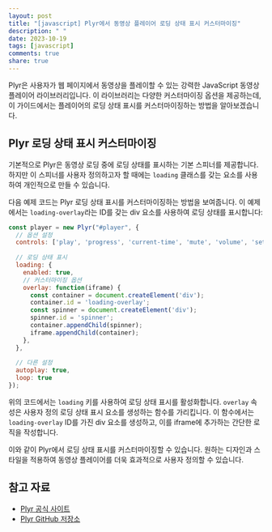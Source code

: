 ```yaml
---
layout: post
title: "[javascript] Plyr에서 동영상 플레이어 로딩 상태 표시 커스터마이징"
description: " "
date: 2023-10-19
tags: [javascript]
comments: true
share: true
---
```


Plyr은 사용자가 웹 페이지에서 동영상을 플레이할 수 있는 강력한 JavaScript 동영상 플레이어 라이브러리입니다. 이 라이브러리는 다양한 커스터마이징 옵션을 제공하는데, 이 가이드에서는 플레이어의 로딩 상태 표시를 커스터마이징하는 방법을 알아보겠습니다.

## Plyr 로딩 상태 표시 커스터마이징

기본적으로 Plyr은 동영상 로딩 중에 로딩 상태를 표시하는 기본 스피너를 제공합니다. 하지만 이 스피너를 사용자 정의하고자 할 때에는 `loading` 클래스를 갖는 요소를 사용하여 개인적으로 만들 수 있습니다.

다음 예제 코드는 Plyr 로딩 상태 표시를 커스터마이징하는 방법을 보여줍니다. 이 예제에서는 `loading-overlay`라는 ID를 갖는 div 요소를 사용하여 로딩 상태를 표시합니다:

```javascript
const player = new Plyr("#player", {
  // 옵션 설정
  controls: ['play', 'progress', 'current-time', 'mute', 'volume', 'settings', 'fullscreen'],
  
  // 로딩 상태 표시
  loading: {
    enabled: true,
    // 커스터마이징 옵션
    overlay: function(iframe) {
      const container = document.createElement('div');
      container.id = 'loading-overlay';
      const spinner = document.createElement('div');
      spinner.id = 'spinner';
      container.appendChild(spinner);
      iframe.appendChild(container);
    },
  },
  
  // 다른 설정
  autoplay: true,
  loop: true
});
```

위의 코드에서는 `loading` 키를 사용하여 로딩 상태 표시를 활성화합니다. `overlay` 속성은 사용자 정의 로딩 상태 표시 요소를 생성하는 함수를 가리킵니다. 이 함수에서는 `loading-overlay` ID를 가진 div 요소를 생성하고, 이를 iframe에 추가하는 간단한 로직을 작성합니다.

이와 같이 Plyr에서 로딩 상태 표시를 커스터마이징할 수 있습니다. 원하는 디자인과 스타일을 적용하여 동영상 플레이어를 더욱 효과적으로 사용자 정의할 수 있습니다.

## 참고 자료

- [Plyr 공식 사이트](https://plyr.io/)
- [Plyr GitHub 저장소](https://github.com/sampotts/plyr)